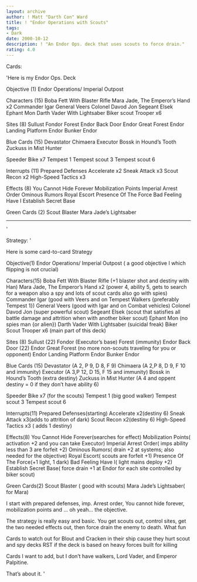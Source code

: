 ```yaml
---
layout: archive
author: ! Matt "Darth Con" Ward
title: ! "Endor Operations with Scouts"
tags:
- Dark
date: 2000-10-12
description: ! "An Endor Ops. deck that uses scouts to force drain."
rating: 4.0
---
```

Cards: 

'Here is my Endor Ops. Deck

Objective (1)
Endor Operations/ Imperial Outpost

Characters (15)
Boba Fett With Blaster Rifle
Mara Jade, The Emperor’s Hand x2
Commander Igar
General Veers
Colonel Davod Jon
Segeant Elsek
Ephant Mon
Darth Vader With Lightsaber
Biker scout Trooper x6

Sites (8)
Sullust
Fondor
Forest
Endor Back Door
Endor Great Forest
Endor Landing Platform
Endor Bunker
Endor

Blue Cards (15)
Devastator
Chimaera
Executor
Bossk in Hound’s Tooth
Zuckuss in Mist Hunter

Speeder Bike x7
Tempest 1
Tempest scout 3
Tempest scout 6

Interrupts (11)
Prepared Defenses
Accelerate x2
Sneak Attack x3
Scout Recon x2
High-Speed Tactics x3

Effects (8)
You Cannot Hide Forever
Mobilization Points
Imperial Arrest Order
Ominous Rumors
Royal Escort
Presence Of The Force
Bad Feeling Have I
Establish Secret Base

Green Cards (2)
Scout Blaster
Mara Jade’s Lightsaber
____________________________
'

Strategy: '

Here is some card-to-card Strategy

Objective(1)
Endor Operations/ Imperial Outpost ( a good objective I which flipping is not crucial)

Characters(15)
Boba Fett With Blaster Rifle (+1 blaster shot and destiny with Han)
Mara Jade, The Emperor’s Hand x2 (power 4, ability 5, gets to search for a weapon also a spy and lots of scout cards also go with spies)
 Commander Igar (good with Veers and on Tempest Walkers {preferably Tempest 1})
 General Veers (good with Igar and on Combat vehicles)
Colonel Davod Jon (super powerful scout)
Segeant Elsek (scout that satisfies all battle damage and attrition when with another biker scout)
Ephant Mon (no spies man {or alien})
Darth Vader With Lightsaber (suicidal freak)
Biker Scout Trooper x6 (main part of this deck)

Sites (8)
Sullust (22)
Fondor (Executor’s base)
Forest (immunity)
Endor Back Door (22)
Endor Great Forest (no more non-scouts traveling for you or opponent)
Endor Landing Platform
Endor Bunker
Endor

Blue Cards (15)
Devastator (A 2, P 9, D 8, F 9)
Chimaera (A 2,P 8, D 9, F 10 and immunity)
Executor (A 3,P 12, D 15, F 15  and immunity)
Bossk in Hound’s Tooth (extra destiny)
Zuckuss in Mist Hunter (A 4 and oppent destiny = 0 if they don’t have ability 6)

Speeder Bike x7 (for the scouts)
Tempest 1 (big good walker)
Tempest scout 3
Tempest scout 6

Interrupts(11)
Prepared Defenses(starting)
Accelerate x2(destiny 6)
Sneak Attack x3(adds to attrition of dark)
Scout Recon x2(destiny 6)
High-Speed Tactics x3 ( adds 1 destiny)

Effects(8)
You Cannot Hide Forever(searches for effect)
Mobilization Points( activation +2 and you can take Executor)
Imperial Arrest Order( imps ability less than 3 are forfeit +2)
Ominous Rumors( drain +2 at systems; also needed for the objective)
Royal Escort( scouts are forfeit +1)
Presence Of The Force(+1 light, 1 dark)
Bad Feeling Have I( light mains deploy +2)
Establish Secret Base( force drain +1 at Endor for each site controlled by biker scout)

Green Cards(2)
Scout Blaster ( good with scouts)
Mara Jade’s Lightsaber( for Mara)

I start with prepared defenses, imp. Arrest order, You cannot hide forever, mobilization points and … oh yeah… the objective.

 The strategy is really easy and basic. You get scouts out, control sites, get the two needed effects out, then force drain the enemy to death. What fun

Cards to watch out for
Blout and Cracken in their ship cause they hurt scout and spy decks
RST if the deck is based on heavy forces built for killing

Cards I want to add, but I don’t have walkers, Lord Vader, and Emperor Palpitine.

That’s about it.
'
